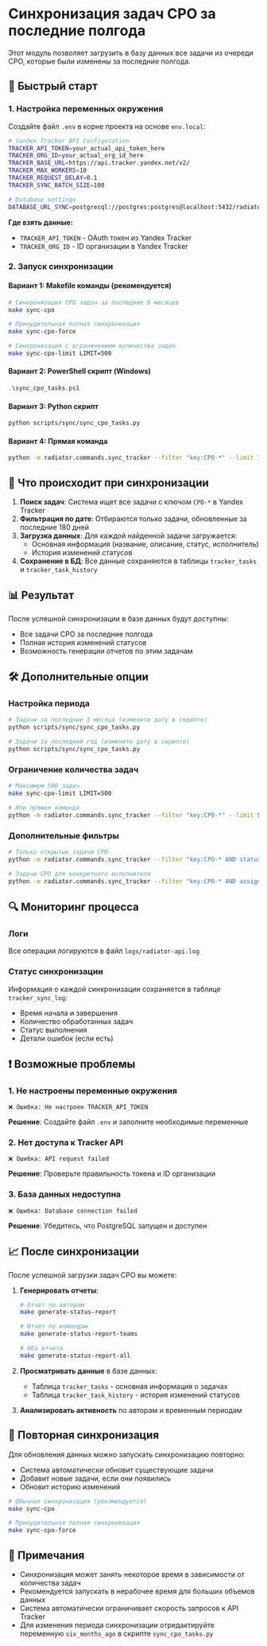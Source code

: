 # Синхронизация задач CPO за последние полгода

Этот модуль позволяет загрузить в базу данных все задачи из очереди CPO, которые были изменены за последние полгода.

## 🚀 Быстрый старт

### 1. Настройка переменных окружения

Создайте файл `.env` в корне проекта на основе `env.local`:

```bash
# Yandex Tracker API Configuration
TRACKER_API_TOKEN=your_actual_api_token_here
TRACKER_ORG_ID=your_actual_org_id_here
TRACKER_BASE_URL=https://api.tracker.yandex.net/v2/
TRACKER_MAX_WORKERS=10
TRACKER_REQUEST_DELAY=0.1
TRACKER_SYNC_BATCH_SIZE=100

# Database settings
DATABASE_URL_SYNC=postgresql://postgres:postgres@localhost:5432/radiator_db
```

**Где взять данные:**
- `TRACKER_API_TOKEN` - OAuth токен из Yandex Tracker
- `TRACKER_ORG_ID` - ID организации в Yandex Tracker

### 2. Запуск синхронизации

#### Вариант 1: Makefile команды (рекомендуется)
```bash
# Синхронизация CPO задач за последние 6 месяцев
make sync-cpo

# Принудительная полная синхронизация
make sync-cpo-force

# Синхронизация с ограничением количества задач
make sync-cpo-limit LIMIT=500
```

#### Вариант 2: PowerShell скрипт (Windows)
```powershell
.\sync_cpo_tasks.ps1
```

#### Вариант 3: Python скрипт
```bash
python scripts/sync/sync_cpo_tasks.py
```

#### Вариант 4: Прямая команда
```bash
python -m radiator.commands.sync_tracker --filter "key:CPO-*" --limit 1000
```

## 🔧 Что происходит при синхронизации

1. **Поиск задач**: Система ищет все задачи с ключом `CPO-*` в Yandex Tracker
2. **Фильтрация по дате**: Отбираются только задачи, обновленные за последние 180 дней
3. **Загрузка данных**: Для каждой найденной задачи загружается:
   - Основная информация (название, описание, статус, исполнитель)
   - История изменений статусов
4. **Сохранение в БД**: Все данные сохраняются в таблицы `tracker_tasks` и `tracker_task_history`

## 📊 Результат

После успешной синхронизации в базе данных будут доступны:
- Все задачи CPO за последние полгода
- Полная история изменений статусов
- Возможность генерации отчетов по этим задачам

## 🛠️ Дополнительные опции

### Настройка периода
```bash
# Задачи за последние 3 месяца (измените дату в скрипте)
python scripts/sync/sync_cpo_tasks.py

# Задачи за последний год (измените дату в скрипте)
python scripts/sync/sync_cpo_tasks.py
```

### Ограничение количества задач
```bash
# Максимум 500 задач
make sync-cpo-limit LIMIT=500

# Или прямая команда
python -m radiator.commands.sync_tracker --filter "key:CPO-*" --limit 500
```

### Дополнительные фильтры
```bash
# Только открытые задачи CPO
python -m radiator.commands.sync_tracker --filter "key:CPO-* AND status:Open" --limit 1000

# Задачи CPO для конкретного исполнителя
python -m radiator.commands.sync_tracker --filter "key:CPO-* AND assignee:john.doe" --limit 1000
```

## 🔍 Мониторинг процесса

### Логи
Все операции логируются в файл `logs/radiator-api.log`

### Статус синхронизации
Информация о каждой синхронизации сохраняется в таблице `tracker_sync_log`:
- Время начала и завершения
- Количество обработанных задач
- Статус выполнения
- Детали ошибок (если есть)

## ❗ Возможные проблемы

### 1. Не настроены переменные окружения
```
❌ Ошибка: Не настроен TRACKER_API_TOKEN
```
**Решение**: Создайте файл `.env` и заполните необходимые переменные

### 2. Нет доступа к Tracker API
```
❌ Ошибка: API request failed
```
**Решение**: Проверьте правильность токена и ID организации

### 3. База данных недоступна
```
❌ Ошибка: Database connection failed
```
**Решение**: Убедитесь, что PostgreSQL запущен и доступен

## 📈 После синхронизации

После успешной загрузки задач CPO вы можете:

1. **Генерировать отчеты**:
   ```bash
   # Отчет по авторам
   make generate-status-report
   
   # Отчет по командам
   make generate-status-report-teams
   
   # Оба отчета
   make generate-status-report-all
   ```

2. **Просматривать данные** в базе данных:
   - Таблица `tracker_tasks` - основная информация о задачах
   - Таблица `tracker_task_history` - история изменений статусов

3. **Анализировать активность** по авторам и временным периодам

## 🔄 Повторная синхронизация

Для обновления данных можно запускать синхронизацию повторно:
- Система автоматически обновит существующие задачи
- Добавит новые задачи, если они появились
- Обновит историю изменений

```bash
# Обычная синхронизация (рекомендуется)
make sync-cpo

# Принудительная полная синхронизация
make sync-cpo-force
```

## 📝 Примечания

- Синхронизация может занять некоторое время в зависимости от количества задач
- Рекомендуется запускать в нерабочее время для больших объемов данных
- Система автоматически ограничивает скорость запросов к API Tracker
- Для изменения периода синхронизации отредактируйте переменную `six_months_ago` в скрипте `sync_cpo_tasks.py`
